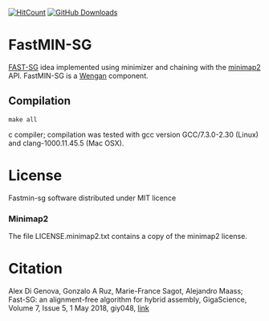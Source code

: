 [![HitCount](http://hits.dwyl.io/adigenova/fastmin-sg.svg)](http://hits.dwyl.io/adigenova/fastmin-sg)
[![GitHub Downloads](https://img.shields.io/github/downloads/adigenova/fastmin-sg/total.svg?style=social&logo=github&label=Download)](https://github.com/adigenova/fastmin-sg/releases)


# FastMIN-SG
[FAST-SG](https://github.com/adigenova/fast-sg) idea implemented using minimizer and chaining with the [minimap2](https://github.com/lh3/minimap2) API.
FastMIN-SG is a [Wengan](https://github.com/adigenova/wengan) component.

## Compilation
```make all```

c compiler; compilation was tested with gcc version GCC/7.3.0-2.30 (Linux) and clang-1000.11.45.5 (Mac OSX).

# License

Fastmin-sg software distributed under MIT licence

### Minimap2

The file LICENSE.minimap2.txt contains a copy of the minimap2 license.

# Citation

Alex Di Genova, Gonzalo A Ruz, Marie-France Sagot, Alejandro Maass; Fast-SG: an alignment-free algorithm for hybrid assembly, GigaScience, Volume 7, Issue 5, 1 May 2018, giy048, [link](https://doi.org/10.1093/gigascience/giy048)    


